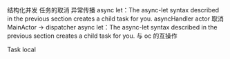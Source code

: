 结构化并发
任务的取消
异常传播
async let：The async-let syntax described in the previous section creates a child task for you. 
asyncHandler
actor
取消
MainActor -> dispatcher
async let：The async-let syntax described in the previous section creates a child task for you. 
与 oc 的互操作

Task local